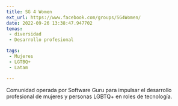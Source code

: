 ```yaml
---
title: SG 4 Women
ext_url: https://www.facebook.com/groups/SG4Women/
date: 2022-09-26 13:38:47.947702
temas:
 - diversidad
 - Desarrollo profesional

tags:
 - Mujeres
 - LGTBQ+
 - Latam

---
```


Comunidad operada por Software Guru para impulsar el desarrollo profesional de mujeres y personas LGBTQ+ en roles de tecnología.

    